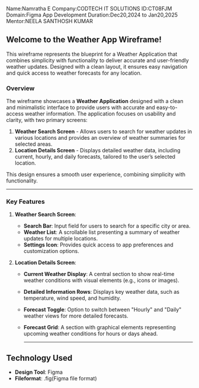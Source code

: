 Name:Namratha E
Company:CODTECH IT SOLUTIONS
ID:CT08FJM
Domain:Figma App Development
Duration:Dec20,2024 to Jan20,2025
Mentor:NEELA SANTHOSH KUMAR

## Welcome to the Weather App Wireframe!
This wireframe represents the blueprint for a Weather Application that combines simplicity with functionality to deliver accurate and user-friendly weather updates. Designed with a clean layout, it ensures easy navigation and quick access to weather forecasts for any location.

### Overview  
The wireframe showcases a **Weather Application** designed with a clean and minimalistic interface to provide users with accurate and easy-to-access weather information. The application focuses on usability and clarity, with two primary screens:  

1. **Weather Search Screen** - Allows users to search for weather updates in various locations and provides an overview of weather summaries for selected areas.  
2. **Location Details Screen** - Displays detailed weather data, including current, hourly, and daily forecasts, tailored to the user’s selected location.  

This design ensures a smooth user experience, combining simplicity with functionality.

---

### Key Features  
1. **Weather Search Screen**:  
   - **Search Bar**: Input field for users to search for a specific city or area.  
   - **Weather List**: A scrollable list presenting a summary of weather updates for multiple locations.  
   - **Settings Icon**: Provides quick access to app preferences and customization options.

2. **Location Details Screen**:  
   - **Current Weather Display**: A central section to show real-time weather conditions with visual elements (e.g., icons or images).  
   - **Detailed Information Rows**: Displays key weather data, such as temperature, wind speed, and humidity.  
   - **Forecast Toggle**: Option to switch between "Hourly" and "Daily" weather views for more detailed forecasts.  
   - **Forecast Grid**: A section with graphical elements representing upcoming weather conditions for hours or days ahead.

     ---

## Technology Used
   - **Design Tool**: Figma
   - **Fileformat**: .fig(Figma file format)
     
   
   
